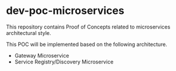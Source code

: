 # dev-poc-microservices
This repository contains Proof of Concepts related to microservices architectural style.

This POC will be implemented based on the following architecture.

- Gateway Microservice
- Service Registry/Discovery Microservice
